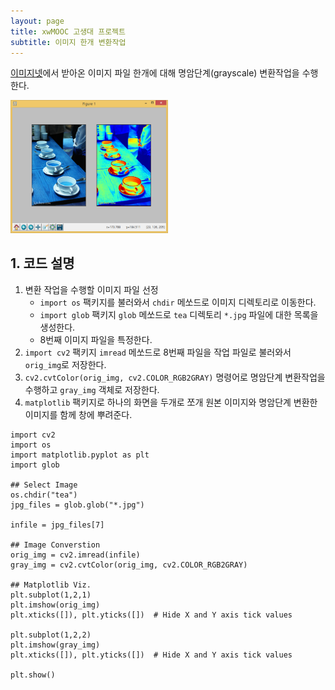```yaml
---
layout: page
title: xwMOOC 고생대 프로젝트
subtitle: 이미지 한개 변환작업
---
```


[이미지넷](http://image-net.org/)에서 받아온 이미지 파일 한개에 대해 명암단계(grayscale) 변환작업을 수행한다.

<img src="fig/imagenet-one-conversion.png" alt="이미지넷 이미지 한개 변환작업" width="50%">

## 1. 코드 설명 

1. 변환 작업을 수행할 이미지 파일 선정
    * `import os` 팩키지를 불러와서 `chdir` 메쏘드로 이미지 디렉토리로 이동한다.
    * `import glob` 팩키지 `glob` 메쏘드로 `tea` 디렉토리 `*.jpg` 파일에 대한 목록을 생성한다.
    * 8번째 이미지 파일을 특정한다.
1. `import cv2` 팩키지 `imread` 메쏘드로 8번째 파일을 작업 파일로 불러와서 `orig_img`로 저장한다.
1. `cv2.cvtColor(orig_img, cv2.COLOR_RGB2GRAY)` 명령어로 명암단계 변환작업을 수행하고 `gray_img` 객체로 저장한다.
1. `matplotlib` 팩키지로 하나의 화면을 두개로 쪼개 원본 이미지와 명암단계 변환한 이미지를 함께 창에 뿌려준다.

~~~ {.python}
import cv2
import os
import matplotlib.pyplot as plt
import glob

## Select Image
os.chdir("tea")
jpg_files = glob.glob("*.jpg")

infile = jpg_files[7]

## Image Converstion
orig_img = cv2.imread(infile)
gray_img = cv2.cvtColor(orig_img, cv2.COLOR_RGB2GRAY)

## Matplotlib Viz.
plt.subplot(1,2,1)
plt.imshow(orig_img)
plt.xticks([]), plt.yticks([])  # Hide X and Y axis tick values

plt.subplot(1,2,2)
plt.imshow(gray_img)
plt.xticks([]), plt.yticks([])  # Hide X and Y axis tick values

plt.show()

~~~



